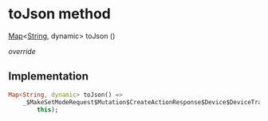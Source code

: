 


# toJson method








[Map](https://api.dart.dev/stable/2.12.3/dart-core/Map-class.html)&lt;[String](https://api.dart.dev/stable/2.12.3/dart-core/String-class.html), dynamic> toJson
()

_override_






## Implementation

```dart
Map<String, dynamic> toJson() =>
    _$MakeSetModeRequest$Mutation$CreateActionResponse$Device$DeviceTrait$ThermostatSettingDeviceTrait$ThermostatSettingState$ThermostatSettingStateModeFieldToJson(
        this);
```








